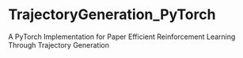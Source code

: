 # TrajectoryGeneration_PyTorch
A PyTorch Implementation for Paper Efficient Reinforcement Learning Through Trajectory Generation
